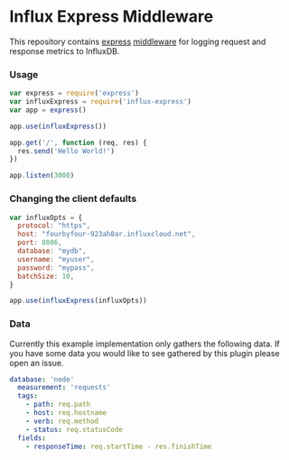 # Influx Express Middleware

This repository contains [express](https://expressjs.com/) [middleware](https://expressjs.com/en/guide/writing-middleware.html) for logging request and response metrics to InfluxDB.

### Usage

```js
var express = require('express')
var influxExpress = require('influx-express')
var app = express()

app.use(influxExpress())

app.get('/', function (req, res) {
  res.send('Hello World!')
})

app.listen(3000)
```

### Changing the client defaults

```js
var influxOpts = {
  protocol: "https",
  host: "fourbyfour-923ah8ar.influxcloud.net",
  port: 8086,
  database: "mydb",
  username: "myuser",
  password: "mypass",
  batchSize: 10,
}

app.use(influxExpress(influxOpts))
```

### Data

Currently this example implementation only gathers the following data. 
If you have some data you would like to see gathered by this plugin please open an issue.

```yaml
database: 'node'
  measurement: 'requests'
  tags:
    - path: req.path
    - host: req.hostname
    - verb: req.method
    - status: req.statusCode
  fields:
    - responseTime: req.startTime - res.finishTime
```